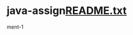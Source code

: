 # java-assign[README.txt](https://github.com/KarthikeyanP2002/java-assignment-1/files/7091861/README.txt)
ment-1
